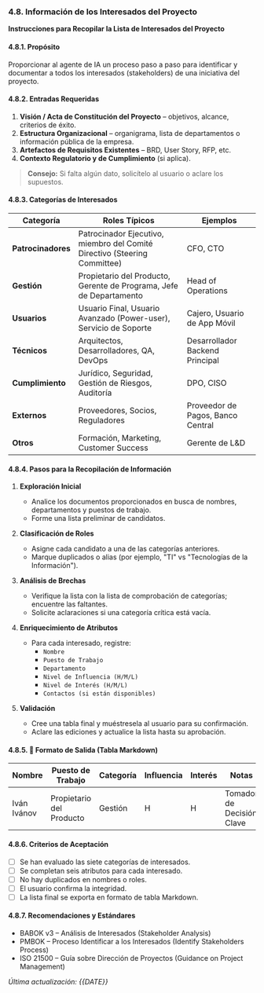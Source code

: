### 4.8. Información de los Interesados del Proyecto
**Instrucciones para Recopilar la Lista de Interesados del Proyecto**

#### 4.8.1. Propósito
Proporcionar al agente de IA un proceso paso a paso para identificar y documentar a todos los interesados (stakeholders) de una iniciativa del proyecto.

#### 4.8.2. Entradas Requeridas
1.  **Visión / Acta de Constitución del Proyecto** – objetivos, alcance, criterios de éxito.
2.  **Estructura Organizacional** – organigrama, lista de departamentos o información pública de la empresa.
3.  **Artefactos de Requisitos Existentes** – BRD, User Story, RFP, etc.
4.  **Contexto Regulatorio y de Cumplimiento** (si aplica).

> **Consejo:** Si falta algún dato, solicítelo al usuario o aclare los supuestos.

#### 4.8.3. Categorías de Interesados

| Categoría     | Roles Típicos                                   | Ejemplos                          |
|---------------|-------------------------------------------------|-----------------------------------|
| **Patrocinadores** | Patrocinador Ejecutivo, miembro del Comité Directivo (Steering Committee) | CFO, CTO                         |
| **Gestión**   | Propietario del Producto, Gerente de Programa, Jefe de Departamento | Head of Operations               |
| **Usuarios**  | Usuario Final, Usuario Avanzado (Power-user), Servicio de Soporte | Cajero, Usuario de App Móvil     |
| **Técnicos**  | Arquitectos, Desarrolladores, QA, DevOps        | Desarrollador Backend Principal  |
| **Cumplimiento** | Jurídico, Seguridad, Gestión de Riesgos, Auditoría | DPO, CISO                        |
| **Externos**  | Proveedores, Socios, Reguladores               | Proveedor de Pagos, Banco Central|
| **Otros**     | Formación, Marketing, Customer Success          | Gerente de L&D                   |

#### 4.8.4. Pasos para la Recopilación de Información

1.  **Exploración Inicial**
    -   Analice los documentos proporcionados en busca de nombres, departamentos y puestos de trabajo.
    -   Forme una lista preliminar de candidatos.

2.  **Clasificación de Roles**
    -   Asigne cada candidato a una de las categorías anteriores.
    -   Marque duplicados o alias (por ejemplo, "TI" vs "Tecnologías de la Información").

3.  **Análisis de Brechas**
    -   Verifique la lista con la lista de comprobación de categorías; encuentre las faltantes.
    -   Solicite aclaraciones si una categoría crítica está vacía.

4.  **Enriquecimiento de Atributos**
    -   Para cada interesado, registre:
        -   `Nombre`
        -   `Puesto de Trabajo`
        -   `Departamento`
        -   `Nivel de Influencia (H/M/L)`
        -   `Nivel de Interés (H/M/L)`
        -   `Contactos (si están disponibles)`

5.  **Validación**
    -   Cree una tabla final y muéstresela al usuario para su confirmación.
    -   Aclare las ediciones y actualice la lista hasta su aprobación.

#### 4.8.5. 📄 Formato de Salida (Tabla Markdown)

| Nombre        | Puesto de Trabajo | Categoría | Influencia | Interés | Notas             |
|---------------|-------------------|-----------|------------|---------|-------------------|
| Iván Ivánov   | Propietario del Producto | Gestión | H       | H       | Tomador de Decisión Clave |

#### 4.8.6. Criterios de Aceptación
- [ ] Se han evaluado las siete categorías de interesados.
- [ ] Se completan seis atributos para cada interesado.
- [ ] No hay duplicados en nombres o roles.
- [ ] El usuario confirma la integridad.
- [ ] La lista final se exporta en formato de tabla Markdown.

#### 4.8.7. Recomendaciones y Estándares
- BABOK v3 – Análisis de Interesados (Stakeholder Analysis)
- PMBOK – Proceso Identificar a los Interesados (Identify Stakeholders Process)
- ISO 21500 – Guía sobre Dirección de Proyectos (Guidance on Project Management)

*Última actualización: {{DATE}}*